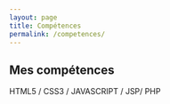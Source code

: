 ```yaml
---
layout: page
title: Compétences
permalink: /competences/
---
```


<h2 class="title-secondary">Mes compétences</h2>
<div class="wysiwyg">HTML5 / CSS3 / JAVASCRIPT / JSP/ PHP </div>
